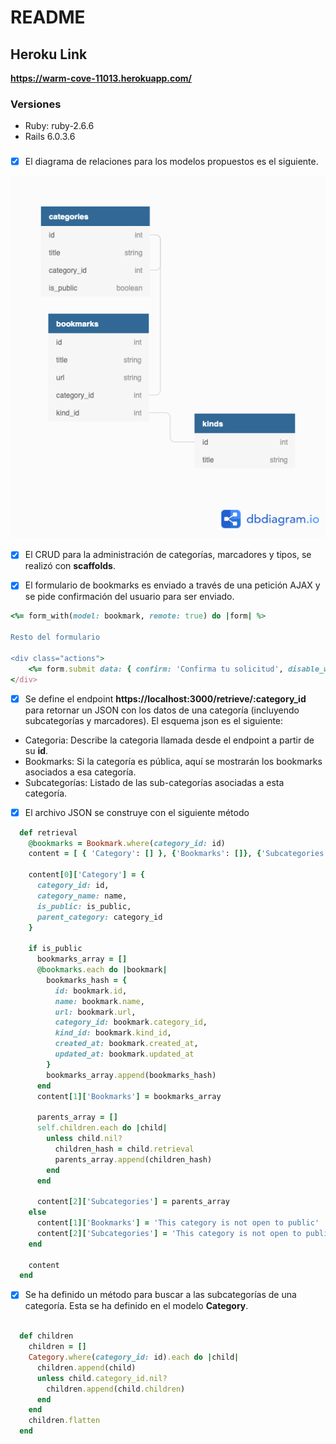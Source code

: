 # README

## Heroku Link

**https://warm-cove-11013.herokuapp.com/**

### Versiones

* Ruby: ruby-2.6.6
* Rails 6.0.3.6

###

- [x] El diagrama de relaciones para los modelos propuestos es el siguiente.

![Imagen_relaciones_modelo_bookmarks](relaciones_bookmarks.png)

- [x] El CRUD para la administración de categorías, marcadores y tipos, se realizó con **scaffolds**.

- [x] El formulario de bookmarks es enviado a través de una petición AJAX y se pide confirmación del usuario para ser enviado. 

```ruby
<%= form_with(model: bookmark, remote: true) do |form| %>

Resto del formulario

<div class="actions">
    <%= form.submit data: { confirm: 'Confirma tu solicitud', disable_with: 'Creando...'}, class: 'btn btn-primary', id:'btn-form'%>
</div>
```

- [x] Se define el endpoint **https://localhost:3000/retrieve/:category_id** para retornar un JSON con los datos de una categoría (incluyendo subcategorías y marcadores). El esquema json es el siguiente:  

* Categoria: Describe la categoria llamada desde el endpoint a partir de su **id**.
* Bookmarks: Si la categoría es pública, aquí se mostrarán los bookmarks asociados a esa categoría.
* Subcategorías: Listado de las sub-categorías asociadas a esta categoría. 

- [x] El archivo JSON se construye con el siguiente método

```ruby
  def retrieval
    @bookmarks = Bookmark.where(category_id: id)
    content = [ { 'Category': [] }, {'Bookmarks': []}, {'Subcategories': []} ]

    content[0]['Category'] = {
      category_id: id,
      category_name: name,
      is_public: is_public,
      parent_category: category_id
    }

    if is_public
      bookmarks_array = []
      @bookmarks.each do |bookmark|
        bookmarks_hash = {
          id: bookmark.id, 
          name: bookmark.name, 
          url: bookmark.url,
          category_id: bookmark.category_id,
          kind_id: bookmark.kind_id, 
          created_at: bookmark.created_at,
          updated_at: bookmark.updated_at
        }
        bookmarks_array.append(bookmarks_hash)
      end
      content[1]['Bookmarks'] = bookmarks_array

      parents_array = []
      self.children.each do |child|
        unless child.nil?
          children_hash = child.retrieval
          parents_array.append(children_hash)
        end
      end

      content[2]['Subcategories'] = parents_array
    else
      content[1]['Bookmarks'] = 'This category is not open to public'
      content[2]['Subcategories'] = 'This category is not open to public'
    end 

    content
  end

```

- [x] Se ha definido un método para buscar a las subcategorías de una categoría. Esta se ha definido en el modelo **Category**.

```ruby

  def children
    children = []
    Category.where(category_id: id).each do |child|
      children.append(child)
      unless child.category_id.nil?
        children.append(child.children)
      end
    end
    children.flatten
  end

```